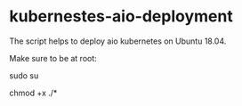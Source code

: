 # kubernestes-aio-deployment

The script helps to deploy aio kubernetes on Ubuntu 18.04.

Make sure to be at root: 

sudo su

chmod +x ./*

<script>.sh <host_external_ip_addr>

